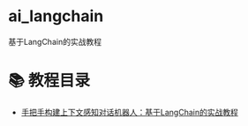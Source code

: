 # ai_langchain
基于LangChain的实战教程


# 📚 教程目录
- [手把手构建上下文感知对话机器人：基于LangChain的实战教程](1_手把手构建上下文感知对话机器人/教程.md)
